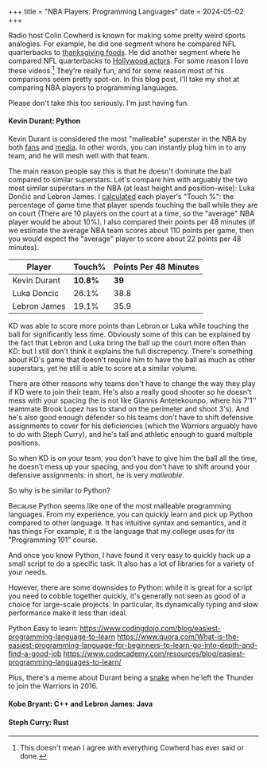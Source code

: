 +++
title = "NBA Players: Programming Languages"
date = 2024-05-02
+++

Radio host Colin Cowherd is known for making some pretty weird sports analogies.
For example, he did one segment where he compared NFL quarterbacks to [thanksgiving foods](https://www.youtube.com/watch?v=d4UWDXjnoDM).
He did another segment where he compared NFL quarterbacks to [Hollywood actors](https://www.youtube.com/watch?v=KLvBnxTwOE4).
For some reason I love these videos.[^1]
They're really fun, and for some reason most of his comparisons seem pretty spot-on.
In this blog post, I'll take my shot at comparing NBA players to programming languages.

Please don't take this too seriously. I'm just having fun.

#### Kevin Durant: Python

Kevin Durant is considered the most "malleable" superstar in the NBA by both [fans](https://www.reddit.com/r/nba/comments/11ynutt/kd_is_definitely_the_most_plug_and_play_superstar/) and [media](https://www.theringer.com/nba/2023/4/25/23696667/kevin-durant-phoenix-suns-basketball-nomad).
In other words, you can instantly plug him in to any team, and he will mesh well with that team.

The main reason people say this is that he doesn't dominate the ball compared to similar superstars.
Let's compare him with arguably the two most similar superstars in the NBA (at least height and position-wise): Luka Dončić and Lebron James.
I [calculated](https://www.nba.com/stats/players/touches?PerMode=PerGame&Season=2020-21&dir=D&sort=TOUCHES) each player's "Touch %": the percentage of game time that player spends touching the ball while they are on court
(There are 10 players on the court at a time, so the "average" NBA player would be about 10%).
I also compared their points per 48 minutes (if we estimate the average NBA team scores about 110 points per game, then you would expect the "average" player to score about 22 points per 48 minutes).

| Player       | Touch%           | Points Per 48 Minutes             |
|--------------|------------------|----------------------------|
| Kevin Durant | **10.8%**        | **39**                         |
| Luka Doncic  | 26.1%            | 38.8                       |
| Lebron James | 19.1%            | 35.9                       |

KD was able to score more points than Lebron or Luka while touching the ball for significantly less time.
Obviously some of this can be explained by the fact that Lebron and Luka bring the ball up the court more often than KD: but I still don't think it explains the full discrepency.
There's something about KD's game that doesn't require him to have the ball as much as other superstars, yet he still is able to score at a similar volume.

There are other reasons why teams don't have to change the way they play if KD were to join their team.
He's also a really good shooter so he doesn't mess with your spacing (he is not like Giannis Antetekounpo, where his 7'1'' teammate Brook Lopez has to stand on the perimeter and shoot 3's).
And he's also good enough defender so his teams don't have to shift defensive assignments to cover for his deficiencies (which the Warriors arguably have to do with Steph Curry), and he's tall and athletic enough to guard multiple positions.

So when KD is on your team, you don't have to give him the ball all the time, he doesn't mess up your spacing, and you don't have to shift around your defensive assignments: in short, he is very *malleable*.

So why is he similar to Python?

Because Python seems like one of the most malleable programming languages.
From my experience, you can quickly learn and pick up Python compared to other language.
It has intuitive syntax and semantics, and it has things
For example, it is the language that my college uses for its "Programming 101" course.

And once you know Python, I have found it very easy to quickly hack up a small script to do a specific task.
It also has a lot of libraries for a variety of your needs.

However, there are some downsides to Python: while it is great for a script you need to cobble together quickly, it's generally not seen as good of a choice for large-scale projects. In particular, its dynamically typing and slow performance make it less than ideal.

<!-- Media: https://www.theringer.com/nba/2023/4/25/23696667/kevin-durant-phoenix-suns-basketball-nomad
https://bleacherreport.com/articles/2927452-nba-insiders-wonder-if-brooklyn-nets-big-3-will-buy-in
https://www.espn.com/nba/insider/insider/story/_/id/38090583/lowe-why-bradley-beal-unlock-kd-book-most-dangerous-version-phoenix-suns-yet

Fans: https://www.reddit.com/r/nba/comments/11ynutt/kd_is_definitely_the_most_plug_and_play_superstar/
https://www.reddit.com/r/nba/comments/n0jn20/kd_most_plug_and_play_super_star_of_all_time/ -->

Python Easy to learn: https://www.codingdojo.com/blog/easiest-programming-language-to-learn
https://www.quora.com/What-is-the-easiest-programming-language-for-beginners-to-learn-go-into-depth-and-find-a-good-job
https://www.codecademy.com/resources/blog/easiest-programming-languages-to-learn/

Plus, there's a meme about Durant being a [snake](https://www.youtube.com/watch?v=CfgHeIpMfMc) when he left the Thunder to join the Warriors in 2016.
#### Kobe Bryant: C++ and Lebron James: Java

#### Steph Curry: Rust

[^1]: This doesn't mean I agree with everything Cowherd has ever said or done.
